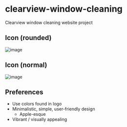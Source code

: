 # clearview-window-cleaning
Clearview window cleaning website project

## Icon (rounded)

![image](https://github.com/RevvifiWebsites/clearview-window-cleaning/assets/66228004/f550f17d-d8f5-4c40-921d-b0f57eda7bc4)

## Icon (normal)

![image](https://github.com/RevvifiWebsites/clearview-window-cleaning/assets/66228004/95d3e57b-6140-443e-b764-281953bf5c1a)

## Preferences

- Use colors found in logo
- Minimalistic, simple, user-friendly design
  - Apple-esque
- Vibrant / visually appealing 
